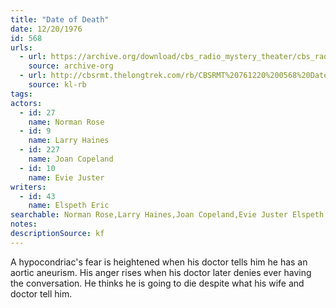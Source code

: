 ```yaml
---
title: "Date of Death"
date: 12/20/1976
id: 568
urls: 
  - url: https://archive.org/download/cbs_radio_mystery_theater/cbs_radio_mystery_theater-0551-0600.zip/cbs_radio_mystery_theater-0551-0600%2Fcbsrmt_0568_date_of_death.mp3
    source: archive-org
  - url: http://cbsrmt.thelongtrek.com/rb/CBSRMT%20761220%200568%20Date%20of%20Death_wbbm_rb.mp3
    source: kl-rb
tags: 
actors:  
  - id: 27
    name: Norman Rose  
  - id: 9
    name: Larry Haines  
  - id: 227
    name: Joan Copeland  
  - id: 10
    name: Evie Juster
writers:  
  - id: 43
    name: Elspeth Eric
searchable: Norman Rose,Larry Haines,Joan Copeland,Evie Juster Elspeth Eric
notes: 
descriptionSource: kf
---
```

A hypocondriac's fear is heightened when his doctor tells him he has an aortic aneurism. His anger rises when his doctor later denies ever having the conversation. He thinks he is going to die despite what his wife and doctor tell him.